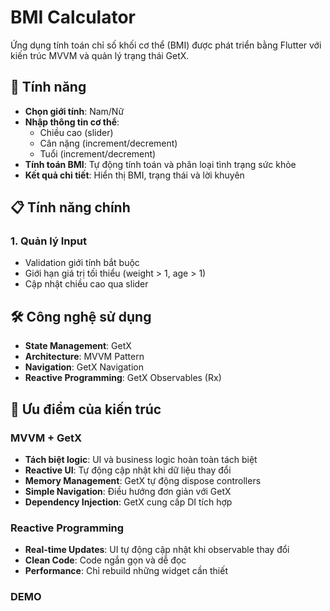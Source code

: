 # BMI Calculator

Ứng dụng tính toán chỉ số khối cơ thể (BMI) được phát triển bằng Flutter với kiến trúc MVVM và quản lý trạng thái GetX.

## 📱 Tính năng

- **Chọn giới tính**: Nam/Nữ
- **Nhập thông tin cơ thể**:
  - Chiều cao (slider)
  - Cân nặng (increment/decrement)
  - Tuổi (increment/decrement)
- **Tính toán BMI**: Tự động tính toán và phân loại tình trạng sức khỏe
- **Kết quả chi tiết**: Hiển thị BMI, trạng thái và lời khuyên


## 📋 Tính năng chính

### 1. **Quản lý Input**
- Validation giới tính bắt buộc
- Giới hạn giá trị tối thiểu (weight > 1, age > 1)
- Cập nhật chiều cao qua slider

## 🛠️ Công nghệ sử dụng

- **State Management**: GetX
- **Architecture**: MVVM Pattern
- **Navigation**: GetX Navigation
- **Reactive Programming**: GetX Observables (Rx)

## 🎯 Ưu điểm của kiến trúc

### **MVVM + GetX**
- **Tách biệt logic**: UI và business logic hoàn toàn tách biệt
- **Reactive UI**: Tự động cập nhật khi dữ liệu thay đổi
- **Memory Management**: GetX tự động dispose controllers
- **Simple Navigation**: Điều hướng đơn giản với GetX
- **Dependency Injection**: GetX cung cấp DI tích hợp

### **Reactive Programming**
- **Real-time Updates**: UI tự động cập nhật khi observable thay đổi
- **Clean Code**: Code ngắn gọn và dễ đọc
- **Performance**: Chỉ rebuild những widget cần thiết

### **DEMO**
